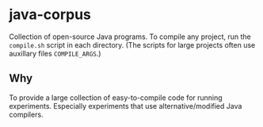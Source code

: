 java-corpus
===========

Collection of open-source Java programs.
To compile any project, run the `compile.sh` script in each directory.
(The scripts for large projects often use auxillary files `COMPILE_ARGS`.)

Why
---

To provide a large collection of easy-to-compile code for running experiments.
Especially experiments that use alternative/modified Java compilers.
